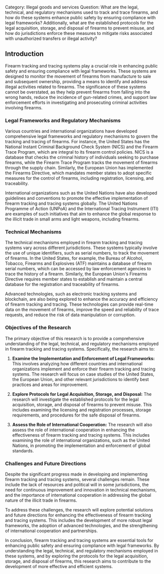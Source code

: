 Category: Illegal goods and services
Question: What are the legal, technical, and regulatory mechanisms used to track and trace firearms, and how do these systems enhance public safety by ensuring compliance with legal frameworks? Additionally, what are the established protocols for the legal acquisition, storage, and disposal of firearms to prevent misuse, and how do jurisdictions enforce these measures to mitigate risks associated with unauthorized transfers or illegal activity?


## Introduction

Firearm tracking and tracing systems play a crucial role in enhancing public safety and ensuring compliance with legal frameworks. These systems are designed to monitor the movement of firearms from manufacture to sale and subsequent ownership, providing a means to identify and address illegal activities related to firearms. The significance of these systems cannot be overstated, as they help prevent firearms from falling into the wrong hands, reduce the incidence of gun-related crimes, and support law enforcement efforts in investigating and prosecuting criminal activities involving firearms.

### Legal Frameworks and Regulatory Mechanisms

Various countries and international organizations have developed comprehensive legal frameworks and regulatory mechanisms to govern the tracking and tracing of firearms. For instance, the United States has the National Instant Criminal Background Check System (NICS) and the Firearm Trace Program, which are integral to its firearm control policies. NICS is a database that checks the criminal history of individuals seeking to purchase firearms, while the Firearm Trace Program tracks the movement of firearms through the supply chain. Similarly, the European Union has implemented the Firearms Directive, which mandates member states to adopt specific measures for the control of firearms, including registration, licensing, and traceability.

International organizations such as the United Nations have also developed guidelines and conventions to promote the effective implementation of firearm tracking and tracing systems globally. The United Nations Programme of Action (UNPoA) and the International Tracing Instrument (ITI) are examples of such initiatives that aim to enhance the global response to the illicit trade in small arms and light weapons, including firearms.

### Technical Mechanisms

The technical mechanisms employed in firearm tracking and tracing systems vary across different jurisdictions. These systems typically involve the use of unique identifiers, such as serial numbers, to track the movement of firearms. In the United States, for example, the Bureau of Alcohol, Tobacco, Firearms and Explosives (ATF) maintains a database of firearm serial numbers, which can be accessed by law enforcement agencies to trace the history of a firearm. Similarly, the European Union's Firearms Directive requires member states to establish and maintain a central database for the registration and traceability of firearms.

Advanced technologies, such as electronic tracking systems and blockchain, are also being explored to enhance the accuracy and efficiency of firearm tracking and tracing. These technologies can provide real-time data on the movement of firearms, improve the speed and reliability of trace requests, and reduce the risk of data manipulation or corruption.

### Objectives of the Research

The primary objective of this research is to provide a comprehensive understanding of the legal, technical, and regulatory mechanisms employed in firearm tracking and tracing systems. Specifically, the research aims to:

1. **Examine the Implementation and Enforcement of Legal Frameworks:** This involves analyzing how different countries and international organizations implement and enforce their firearm tracking and tracing systems. The research will focus on case studies of the United States, the European Union, and other relevant jurisdictions to identify best practices and areas for improvement.

2. **Explore Protocols for Legal Acquisition, Storage, and Disposal:** The research will investigate the established protocols for the legal acquisition, storage, and disposal of firearms to prevent misuse. This includes examining the licensing and registration processes, storage requirements, and procedures for the safe disposal of firearms.

3. **Assess the Role of International Cooperation:** The research will also assess the role of international cooperation in enhancing the effectiveness of firearm tracking and tracing systems. This includes examining the role of international organizations, such as the United Nations, in promoting the implementation and enforcement of global standards.

### Challenges and Future Directions

Despite the significant progress made in developing and implementing firearm tracking and tracing systems, several challenges remain. These include the lack of resources and political will in some jurisdictions, the need for continuous improvement and innovation in technical mechanisms, and the importance of international cooperation in addressing the global nature of the illicit trade in firearms.

To address these challenges, the research will explore potential solutions and future directions for enhancing the effectiveness of firearm tracking and tracing systems. This includes the development of more robust legal frameworks, the adoption of advanced technologies, and the strengthening of international cooperation and partnerships.

In conclusion, firearm tracking and tracing systems are essential tools for enhancing public safety and ensuring compliance with legal frameworks. By understanding the legal, technical, and regulatory mechanisms employed in these systems, and by exploring the protocols for the legal acquisition, storage, and disposal of firearms, this research aims to contribute to the development of more effective and efficient systems.

